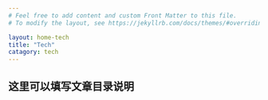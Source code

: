 ```yaml
---
# Feel free to add content and custom Front Matter to this file.
# To modify the layout, see https://jekyllrb.com/docs/themes/#overriding-theme-defaults

layout: home-tech
title: "Tech"
catagory: tech
---
```


## 这里可以填写文章目录说明